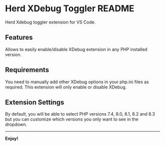 # Herd XDebug Toggler README

Herd Xdebug toggler extension for VS Code.

## Features

Allows to easily enable/disable XDebug extension in any PHP installed version.

## Requirements

You need to manually add other XDebug options in your php.ini files as required. This extension will only enable or disable XDebug.

## Extension Settings

By default, you will be able to select PHP versions 7.4, 8.0, 8.1, 8.2 and 8.3 but you can customize which versions you only want to see in the dropdown.

---

**Enjoy!**
